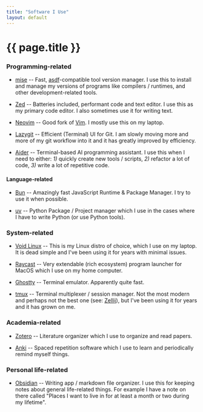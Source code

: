 ```yaml
---
title: "Software I Use"
layout: default
---
```


# {{ page.title }}

### Programming-related

- [mise](https://mise.jdx.dev/) -- Fast,
  [asdf](https://asdf-vm.com/)-compatible tool version manager. I use this to
  install and manage my versions of programs like compilers / runtimes, and
  other development-related tools.

- [Zed](https://zed.dev/) -- Batteries included, performant code and text
  editor. I use this as my primary code editor. I also sometimes use it for
  writing text.

- [Neovim](https://neovim.io) -- Good fork of
  [Vim](https://en.wikipedia.org/wiki/Bram_Moolenaar). I mostly use this on my laptop.

- [Lazygit](https://github.com/jesseduffield/lazygit) -- Efficient (Terminal)
  UI for Git. I am slowly moving more and more of my git workflow into it and it
  has greatly improved by efficiency.

- [Aider](https://aider.chat/) -- Terminal-based AI programming assistant. I
  use this when I need to either: _1)_ quickly create new tools / scripts, _2)_
  refactor a lot of code, _3)_ write a lot of repetitive code.

#### Language-related

- [Bun](https://bun.sh/) -- Amazingly fast JavaScript Runtime & Package Manager.
  I try to use it when possible.

- [uv](https://docs.astral.sh/uv/) -- Python Package / Project manager which I
  use in the cases where I have to write Python (or use Python tools).

### System-related

- [Void Linux](https://voidlinux.org) -- This is my Linux distro of choice,
  which I use on my laptop. It is dead simple and I've been using it for years
  with minimal issues.

- [Raycast](https://www.raycast.com/) -- Very extendable (rich ecosystem)
  program launcher for MacOS which I use on my home computer.

- [Ghostty](https://ghostty.org) -- Terminal emulator. Apparently quite fast.

- [tmux](https://en.wikipedia.org/wiki/Tmux) -- Terminal multiplexer / session manager. Not the
  most modern and perhaps not the best one (see: [Zellij](https://zellij.dev/)),
  but I've been using it for years and it has grown on me.

### Academia-related

- [Zotero](https://www.zotero.org/) -- Literature organizer which I use to
  organize and read papers.

- [Anki](<https://en.wikipedia.org/wiki/Anki_(software)>) -- Spaced repetition
  software which I use to learn and periodically remind myself things.

### Personal life-related

- [Obsidian](https://obsidian.md) -- Writing app / markdown file organizer. I
  use this for keeping notes about general life-related things. For example I
  have a note on there called "Places I want to live in for at least a month or
  two during my lifetime".

